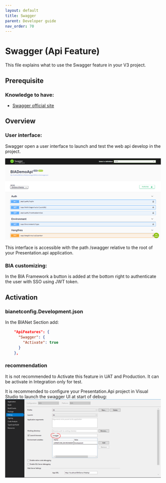 ```yaml
---
layout: default
title: Swagger
parent: Developer guide
nav_order: 70
---
```


# Swagger (Api Feature)
This file explains what to use the Swagger feature in your V3 project.

## Prerequisite

### Knowledge to have:
* [Swagger official site](https://swagger.io/)

## Overview
### User interface:
Swagger open a user interface to launch and test the web api develop in the project.

![Swagger UI](../../Images/SwaggerUI.png)

This interface is accessible with the path /swagger relative to the root of your Presentation.api application.

### BIA customizing:
In the BIA Framework a button is added at the bottom right to authenticate the user with SSO using JWT token.

## Activation
### bianetconfig.Development.json
In the BIANet Section add:
``` json
    "ApiFeatures": {
      "Swagger": {
        "Activate": true
      }
    },
```
### recommendation
It is not recommended to Activate this feature in UAT and Production. It can be activate in Integration only for test.

It is recommended to configure your Presentation.Api project in Visual Studio to launch the swagger UI at start of debug:
![Swagger VS Configuration](../../Images/SwaggerVSConfig.png)
